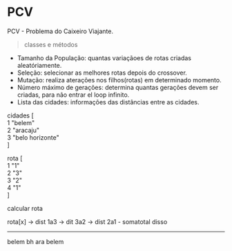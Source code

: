 # PCV
PCV - Problema do Caixeiro Viajante.    
>classes e métodos    

- Tamanho da População: quantas variaçãoes de rotas criadas aleatóriamente.    
- Seleção: selecionar as melhores rotas depois do crossover.    
- Mutação: realiza aterações nos filhos(rotas) em determinado momento.    
- Número máximo de gerações: determina quantas gerações devem ser criadas, para não entrar el loop infinito.    
- Lista das cidades: informações das distâncias entre as cidades.    


cidades [    
1	"belem"    
2	"aracaju"    
3	"belo horizonte"    
]    

rota [    
1	"1"    
2	"3"    
3	"2"    
4	"1"    
]    

calcular rota    

rota[x] -> dist 1a3 -> dit 3a2 -> dist 2a1 - somatotal disso     


--------------------------------------    

belem bh ara belem    